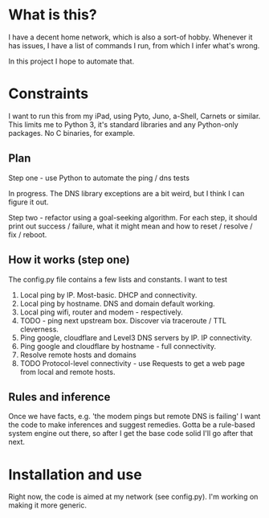 # What is this?

I have a decent home network, which is also a sort-of hobby. Whenever it has issues, I have a list of commands I run, from which I infer what's wrong.

In this project I hope to automate that.

# Constraints

I want to run this from my iPad, using Pyto, Juno, a-Shell, Carnets or similar. This limits me to Python 3, it's 
standard libraries and any Python-only packages. No C binaries, for example.


## Plan

Step one - use Python to automate the ping / dns tests

In progress. The DNS library exceptions are a bit weird, but I think I can figure it out.

Step two - refactor using a goal-seeking algorithm. For each step,
it should print out success / failure, what it might mean and how to reset / resolve / fix / reboot.

## How it works (step one)

The config.py file contains a few lists and constants. I want to test

1. Local ping by IP. Most-basic. DHCP and connectivity.
2. Local ping by hostname. DNS and domain default working.
3. Local ping wifi, router and modem - respectively.
4. TODO - ping next upstream box. Discover via traceroute / TTL cleverness.
5. Ping google, cloudflare and Level3 DNS servers by IP. IP connectivity.
6. Ping google and cloudflare by hostname - full connectivity.
7. Resolve remote hosts and domains
8. TODO Protocol-level connectivity - use Requests to get a web page from local and remote hosts.

## Rules and inference

Once we have facts, e.g. 'the modem pings but remote DNS is failing' I want the code to make inferences
and suggest remedies. Gotta be a rule-based system engine out there, so after I get the base code solid I'll 
go after that next.

# Installation and use
Right now, the code is aimed at my network (see config.py). I'm working on making it more generic.

